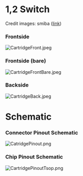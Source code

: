 # 1,2 Switch

Credit images: smiba
([link](http://gbatemp.net/threads/switch-cartridge-reverse-engineering.464580/))

### Frontside

![CartridgeFront.jpeg](CartridgeFront.jpeg "CartridgeFront.jpeg")

### Frontside (bare)

![CartridgeFrontBare.jpeg](CartridgeFrontBare.jpeg
"CartridgeFrontBare.jpeg")

### Backside

![CartridgeBack.jpeg](CartridgeBack.jpeg "CartridgeBack.jpeg")

# Schematic

### Connector Pinout Schematic

![CatridgePinout.png](CatridgePinout.png "CatridgePinout.png")

### Chip Pinout Schematic

![CartridgePinoutTsop.png](CartridgePinoutTsop.png
"CartridgePinoutTsop.png")
